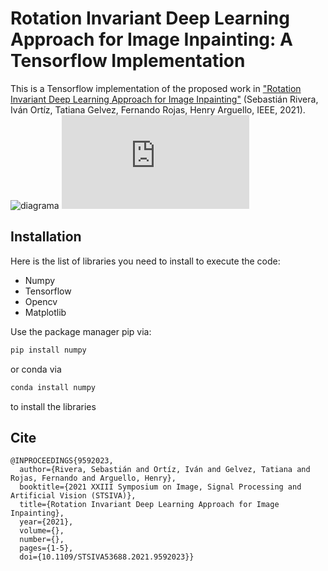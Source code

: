 # Rotation Invariant Deep Learning Approach for Image Inpainting: A Tensorflow Implementation
This is a Tensorflow implementation of the proposed work in ["Rotation Invariant Deep Learning Approach for Image Inpainting"](https://ieeexplore.ieee.org/abstract/document/9592023) (Sebastián Rivera, Iván Ortíz, Tatiana Gelvez, Fernando Rojas, Henry Arguello, IEEE, 2021).
![diagrama](https://github.com/SebastianSRL/Rotation-Invariant-Image-Inpainting/assets/66753336/26fb2f6f-d465-4beb-8148-62e8054fb842)
[![GitHub license](https://badgen.net/github/license/Naereen/Strapdown.js)](https://github.com/Naereen/StrapDown.js/blob/master/LICENSE)
## Installation
Here is the list of libraries you need to install to execute the code:
- Numpy
- Tensorflow
- Opencv 
- Matplotlib

Use the package manager pip via:

```bash
pip install numpy
```
or conda via

```bash
conda install numpy
```
to install the libraries


## Cite

```
@INPROCEEDINGS{9592023,
  author={Rivera, Sebastián and Ortíz, Iván and Gelvez, Tatiana and Rojas, Fernando and Arguello, Henry},
  booktitle={2021 XXIII Symposium on Image, Signal Processing and Artificial Vision (STSIVA)}, 
  title={Rotation Invariant Deep Learning Approach for Image Inpainting}, 
  year={2021},
  volume={},
  number={},
  pages={1-5},
  doi={10.1109/STSIVA53688.2021.9592023}}
```
